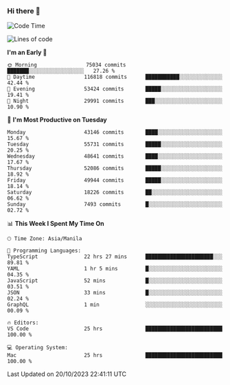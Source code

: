 ### Hi there 👋

<!--START_SECTION:waka-->
![Code Time](http://img.shields.io/badge/Code%20Time-4%2C448%20hrs%2027%20mins-blue)

![Lines of code](https://img.shields.io/badge/From%20Hello%20World%20I%27ve%20Written-106.5%20million%20lines%20of%20code-blue)

**I'm an Early 🐤** 

```text
🌞 Morning                75034 commits       ███████░░░░░░░░░░░░░░░░░░   27.26 % 
🌆 Daytime                116818 commits      ███████████░░░░░░░░░░░░░░   42.44 % 
🌃 Evening                53424 commits       █████░░░░░░░░░░░░░░░░░░░░   19.41 % 
🌙 Night                  29991 commits       ███░░░░░░░░░░░░░░░░░░░░░░   10.90 % 
```
📅 **I'm Most Productive on Tuesday** 

```text
Monday                   43146 commits       ████░░░░░░░░░░░░░░░░░░░░░   15.67 % 
Tuesday                  55731 commits       █████░░░░░░░░░░░░░░░░░░░░   20.25 % 
Wednesday                48641 commits       ████░░░░░░░░░░░░░░░░░░░░░   17.67 % 
Thursday                 52086 commits       █████░░░░░░░░░░░░░░░░░░░░   18.92 % 
Friday                   49944 commits       █████░░░░░░░░░░░░░░░░░░░░   18.14 % 
Saturday                 18226 commits       ██░░░░░░░░░░░░░░░░░░░░░░░   06.62 % 
Sunday                   7493 commits        █░░░░░░░░░░░░░░░░░░░░░░░░   02.72 % 
```


📊 **This Week I Spent My Time On** 

```text
🕑︎ Time Zone: Asia/Manila

💬 Programming Languages: 
TypeScript               22 hrs 27 mins      ██████████████████████░░░   89.81 % 
YAML                     1 hr 5 mins         █░░░░░░░░░░░░░░░░░░░░░░░░   04.35 % 
JavaScript               52 mins             █░░░░░░░░░░░░░░░░░░░░░░░░   03.51 % 
JSON                     33 mins             █░░░░░░░░░░░░░░░░░░░░░░░░   02.24 % 
GraphQL                  1 min               ░░░░░░░░░░░░░░░░░░░░░░░░░   00.09 % 

🔥 Editors: 
VS Code                  25 hrs              █████████████████████████   100.00 % 

💻 Operating System: 
Mac                      25 hrs              █████████████████████████   100.00 % 
```


 Last Updated on 20/10/2023 22:41:11 UTC
<!--END_SECTION:waka-->


<!--
**rad182/rad182** is a ✨ _special_ ✨ repository because its `README.md` (this file) appears on your GitHub profile.

Here are some ideas to get you started:

- 🔭 I’m currently working on ...
- 🌱 I’m currently learning ...
- 👯 I’m looking to collaborate on ...
- 🤔 I’m looking for help with ...
- 💬 Ask me about ...
- 📫 How to reach me: ...
- 😄 Pronouns: ...
- ⚡ Fun fact: ...
-->
